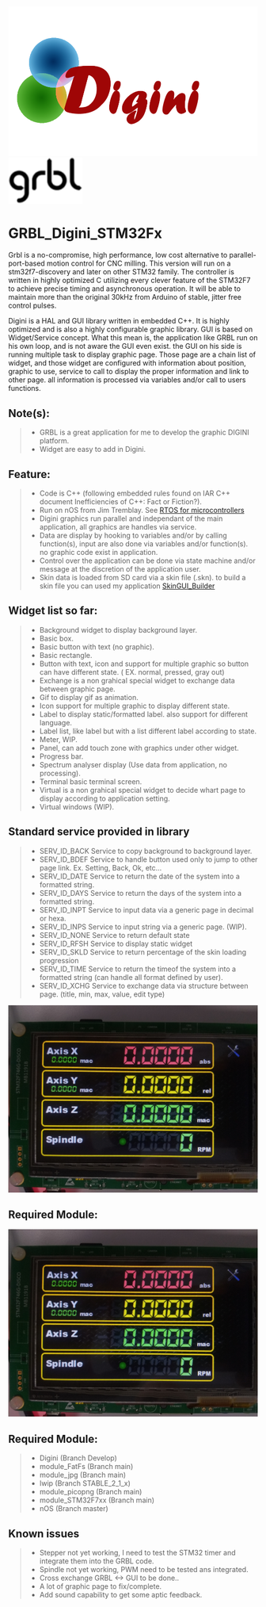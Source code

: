 ![alt text](https://github.com/aroyer-qc/GRBL_Digini_STM32Fx/blob/master/Digini.png)![alt text](https://github.com/aroyer-qc/GRBL_Digini_STM32Fx/blob/master/Grbl.png)

# GRBL_Digini_STM32Fx

Grbl is a no-compromise, high performance, low cost alternative to parallel-port-based motion control for CNC milling. This version will run on a stm32f7-discovery and later on other STM32 family.
The controller is written in highly optimized C utilizing every clever feature of the STM32F7 to achieve precise timing and asynchronous operation. It will be able to maintain more than the original 30kHz from Arduino of stable, jitter free control pulses.

Digini is a HAL and GUI library written in embedded C++. It is highly optimized and is also a highly configurable graphic library. GUI is based on Widget/Service concept. What this mean is, the application like GRBL run on his own loop, and is not aware the GUI even exist. the GUI on his side is running multiple task to display graphic page. Those page are a chain list of widget, and those widget are configured with information about position, graphic to use, service to call to display the proper information and link to other page. all information is processed via variables and/or call to users functions.

  ## Note(s):
  
>   * GRBL is a great application for me to develop the graphic DIGINI platform.
>   * Widget are easy to add in Digini.
    
  ## Feature:

>   * Code is C++ (following embedded rules found on IAR C++ document Inefficiencies of C++: Fact or Fiction?).
>   * Run on nOS from Jim Tremblay. See [RTOS for microcontrollers](https://github.com/jimtremblay/nOS)
>   * Digini graphics run parallel and independant of the main application, all graphics are handles via service.
>   * Data are display by hooking to variables and/or by calling function(s), input are also done via variables and/or function(s). no graphic code exist in application.
>   * Control over the application can be done via state machine and/or message at the discretion of the application user.
>   * Skin data is loaded from SD card via a skin file (.skn). to build a skin file you can used my application [SkinGUI_Builder](https://github.com/aroyer-qc/SkinGUI_Builder)
  
  ## Widget list so far:
  
>    * Background widget to display background layer.
>    * Basic box.
>    * Basic button with text (no graphic).
>    * Basic rectangle.
>    * Button with text, icon and support for multiple graphic so button can have different state. ( EX. normal, pressed, gray out)
>    * Exchange is a non grahical special widget to exchange data between graphic page.
>    * Gif to display gif as animation.
>    * Icon support for multiple graphic to display different state.
>    * Label to display static/formatted label. also support for different language.
>    * Label list, like label but with a list different label according to state.
>    * Meter, WIP.
>    * Panel, can add touch zone with graphics under other widget.
>    * Progress bar.
>    * Spectrum analyser display (Use data from application, no processing).
>    * Terminal basic terminal screen.
>    * Virtual is a non grahical special widget to decide whart page to display according to application setting.
>    * Virtual windows (WIP).
  
  ## Standard service provided in library
  
>    * SERV_ID_BACK    Service to copy background to background layer.
>    * SERV_ID_BDEF    Service to handle button used only to jump to other page link. Ex. Setting, Back, Ok, etc...
>    * SERV_ID_DATE    Service to return the date of the system into a formatted string.
>    * SERV_ID_DAYS    Service to return the days of the system into a formatted string.
>    * SERV_ID_INPT    Service to input data via a generic page in decimal or hexa.
>    * SERV_ID_INPS    Service to input string via a generic page. (WIP).
>    * SERV_ID_NONE    Service to return default state
>    * SERV_ID_RFSH    Service to display static widget
>    * SERV_ID_SKLD    Service to return percentage of the skin loading progression
>    * SERV_ID_TIME    Service to return the timeof the system into a formatted string (can handle all format defined by user).
>    * SERV_ID_XCHG    Service to exchange data via structure between page. (title, min, max, value, edit type)
  
![alt text](https://github.com/aroyer-qc/GRBL_Digini_STM32Fx/blob/master/Preview/IMG_20201118_112744192.jpg)

  ## Required Module:
  
![alt text](https://github.com/aroyer-qc/GRBL_Digini_STM32Fx/blob/master/Preview/IMG_20201118_112744192.jpg)

  ## Required Module:
  
>    *   Digini                        (Branch Develop)
>    *   module_FatFs                  (Branch main)
>    *   module_jpg                    (Branch main)
>    *   lwip                          (Branch STABLE_2_1_x)
>    *   module_picopng                (Branch main)
>    *   module_STM32F7xx              (Branch main)
>    *   nOS                           (Branch master)

  ## Known issues
  
>    * Stepper not yet working, I need to test the STM32 timer and integrate them into the GRBL code.
>    * Spindle not yet working, PWM need to be tested ans integrated.
>    * Cross exchange GRBL <-> GUI to be done..
>    * A lot of graphic page to fix/complete.
>    * Add sound capability to get some aptic feedback.

